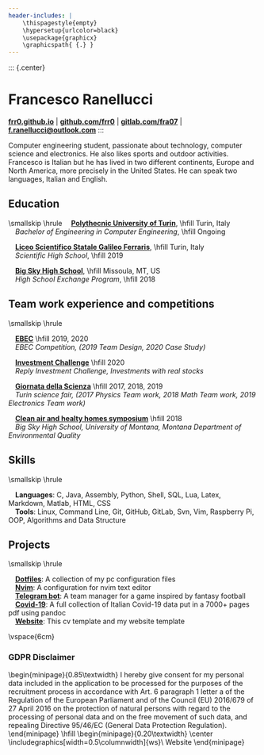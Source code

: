 ```yaml
---
header-includes: |
    \thispagestyle{empty}
    \hypersetup{urlcolor=black}
    \usepackage{graphicx}
    \graphicspath{ {.} }
---
```


::: {.center}
# Francesco Ranellucci
[**frr0.github.io**](https://frr0.github.io/) |
[**github.com/frr0**](https://github.com/frr0) | 
[**gitlab.com/fra07**](https://gitlab.com/fra07) | 
[**f.ranellucci@outlook.com**](mailto:f.ranellucci@outlook.com) 
:::

Computer engineering student, passionate about technology, computer science and electronics. He also likes sports and outdoor activities. Francesco is Italian but he has lived in two different continents, Europe and North America, more precisely in the United States. He can speak two languages, Italian and English.

## Education
\smallskip
\hrule
&emsp;[**Polythecnic University of Turin**](https://www.polito.it/index.php?lang=en), \hfill  Turin, Italy&emsp;    
&emsp;*Bachelor of Engineering in Computer Engineering*, \hfill Ongoing&emsp;    

&emsp;[**Liceo Scientifico Statale Galileo Ferraris**](https://www.liceogalfer.it/), \hfill Turin, Italy&emsp;    
&emsp;*Scientific High School*, \hfill 2019&emsp;    

&emsp;[**Big Sky High School**](https://www.mcpsmt.org/bigsky), \hfill Missoula, MT, US&emsp;    
&emsp;*High School Exchange Program*, \hfill 2018&emsp;    

## Team work experience and competitions
\smallskip
\hrule

&emsp;[**EBEC**](https://gitlab.com/fra07/Giornata_della_Scienza_2017-2018-2019/-/tree/main/EBEC) \hfill  2019, 2020&emsp;  
&emsp;*EBEC Competition, (2019 Team Design, 2020 Case Study)*

&emsp;[**Investment Challenge**](https://gitlab.com/fra07/Giornata_della_Scienza_2017-2018-2019/-/tree/main/Investment_challenge) \hfill 2020&emsp;  
&emsp;*Reply Investment Challenge, Investments with real stocks*

&emsp;[**Giornata della Scienza**](https://gitlab.com/fra07/Giornata_della_Scienza_2017-2018-2019/-/tree/main/Giornata-della-scienza) \hfill 2017, 2018, 2019&emsp;  
&emsp;*Turin science fair, (2017 Physics Team work, 2018 Math Team work, 2019 Electronics Team work)*

&emsp;[**Clean air and healty homes symposium**](https://gitlab.com/fra07/Giornata_della_Scienza_2017-2018-2019/-/tree/main/2018%20Clean%20air%20and%20healty%20homes%20symposium) \hfill 2018&emsp;  
&emsp;*Big Sky High School, University of Montana, Montana Department of Environmental Quality*

## Skills
\smallskip
\hrule

&emsp;**Languages**: C, Java, Assembly, Python, Shell, SQL, Lua, Latex, Markdown, Matlab, HTML, CSS  
&emsp;**Tools**: Linux, Command Line, Git, GitHub, GitLab, Svn, Vim, Raspberry Pi, OOP, Algorithms and Data Structure

## Projects
\smallskip
\hrule

&emsp;[**Dotfiles**](https://github.com/frr0/Dotfiles): A collection of my pc configuration files  
&emsp;[**Nvim**](https://github.com/frr0/nvim): A configuration for nvim text editor  
&emsp;[**Telegram bot**](https://github.com/frr0/Fantacitorio-bot): A team manager for a game inspired by fantasy football    
&emsp;[**Covid-19**](https://github.com/frr0/Covid19): A full collection of Italian Covid-19 data put in a 7000+ pages pdf using pandoc   
&emsp;[**Website**](https://github.com/frr0/cv_and_ws): This cv template and my website template   

\vspace{6cm}

### GDPR Disclaimer
\begin{minipage}{0.85\textwidth}
 I hereby give consent for my personal data included in the application to be processed for the purposes of the recruitment process in accordance with Art. 6 paragraph 1 letter a of the Regulation of the European Parliament and of the Council (EU) 2016/679 of 27 April 2016 on the protection of natural persons with regard to the processing of personal data and on the free movement of such data, and repealing Directive 95/46/EC (General Data Protection Regulation).
\end{minipage}
\hfill
\begin{minipage}{0.20\textwidth}
\center
\includegraphics[width=0.5\columnwidth]{ws}\\
Website
\end{minipage}
